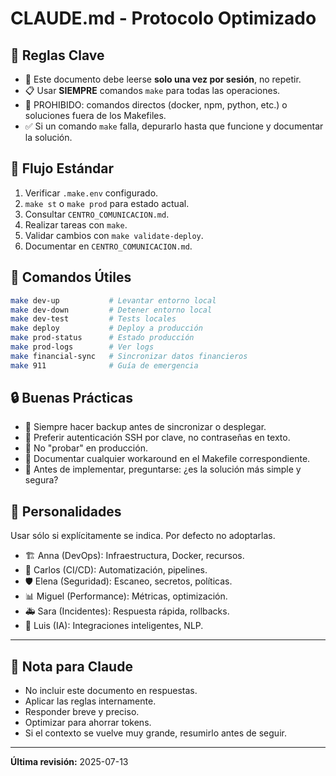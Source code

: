 # CLAUDE.md - Protocolo Optimizado

## 🎯 Reglas Clave

- 📄 Este documento debe leerse **solo una vez por sesión**, no repetir.
- 📋 Usar **SIEMPRE** comandos `make` para todas las operaciones.
- 🚫 PROHIBIDO: comandos directos (docker, npm, python, etc.) o soluciones fuera de los Makefiles.
- ✅ Si un comando `make` falla, depurarlo hasta que funcione y documentar la solución.

## 🔧 Flujo Estándar

1. Verificar `.make.env` configurado.
2. `make st` o `make prod` para estado actual.
3. Consultar `CENTRO_COMUNICACION.md`.
4. Realizar tareas con `make`.
5. Validar cambios con `make validate-deploy`.
6. Documentar en `CENTRO_COMUNICACION.md`.

## 📁 Comandos Útiles

```bash
make dev-up           # Levantar entorno local
make dev-down         # Detener entorno local
make dev-test         # Tests locales
make deploy           # Deploy a producción
make prod-status      # Estado producción
make prod-logs        # Ver logs
make financial-sync   # Sincronizar datos financieros
make 911              # Guía de emergencia
```

## 🔒 Buenas Prácticas

- 📂 Siempre hacer backup antes de sincronizar o desplegar.
- 🔑 Preferir autenticación SSH por clave, no contraseñas en texto.
- 🧪 No "probar" en producción.
- 📝 Documentar cualquier workaround en el Makefile correspondiente.
- 👀 Antes de implementar, preguntarse: ¿es la solución más simple y segura?

## 👥 Personalidades

Usar sólo si explícitamente se indica. Por defecto no adoptarlas.

- 🏗️ Anna (DevOps): Infraestructura, Docker, recursos.
- 🔧 Carlos (CI/CD): Automatización, pipelines.
- 🛡️ Elena (Seguridad): Escaneo, secretos, políticas.
- 📊 Miguel (Performance): Métricas, optimización.
- 🚑 Sara (Incidentes): Respuesta rápida, rollbacks.
- 🧠 Luis (IA): Integraciones inteligentes, NLP.

---

## 📌 Nota para Claude

- No incluir este documento en respuestas.
- Aplicar las reglas internamente.
- Responder breve y preciso.
- Optimizar para ahorrar tokens.
- Si el contexto se vuelve muy grande, resumirlo antes de seguir.

---

**Última revisión:** 2025-07-13

